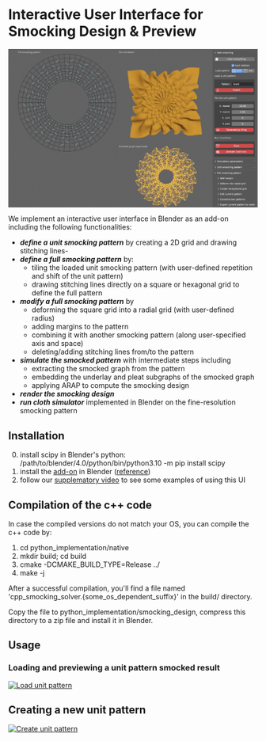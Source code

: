 # Interactive User Interface for Smocking Design \& Preview

<p align="center">
  <img align="center"  src="../figs/eg_ui.jpg" width="600">
</p>

We implement an interactive user interface in Blender as an add-on including the following functionalities:

- ***define a unit smocking pattern*** by creating a 2D grid and drawing stitching lines-
-  ***define a full smocking pattern*** by:
   - tiling the loaded unit smocking pattern (with user-defined repetition and shift of the unit pattern)
   - drawing stitching lines directly on a square or hexagonal grid to define the full pattern
- ***modify a full smocking pattern*** by
   - deforming the square grid into a radial grid (with user-defined radius)
   - adding margins to the pattern
   - combining it with another smocking pattern (along user-specified axis and space)
   - deleting/adding stitching lines from/to the pattern
- ***simulate the smocked pattern*** with intermediate steps including
   - extracting the smocked graph from the pattern
   - embedding the underlay and pleat subgraphs of the smocked graph
   - applying ARAP to compute the smocking design
- ***render the smocking design***
- ***run cloth simulator*** implemented in Blender on the fine-resolution smocking pattern
  
## Installation 
0. install scipy in Blender's python:
 /path/to/blender/4.0/python/bin/python3.10 -m pip install scipy
1. install the [add-on](https://github.com/llorz/SmockingDesign/blob/main/python_implementation/smocking_design.zip) in Blender ([reference](https://docs.blender.org/manual/en/latest/editors/preferences/addons.html))
2. follow our [supplematory video](https://youtu.be/vjnmbmO3zcg) to see some examples of using this UI

## Compilation of the c++ code
In case the compiled versions do not match your OS, you can compile the c++ code by:

1. cd python_implementation/native
2. mkdir build; cd build
3. cmake -DCMAKE_BUILD_TYPE=Release ../
4. make -j


After a successful compilation, you'll find a file named 'cpp_smocking_solver.{some_os_dependent_suffix}' in the build/ directory.

Copy the file to python_implementation/smocking_design, compress this directory to a zip file and install it in Blender.

## Usage
### Loading and previewing a unit pattern smocked result
[![Load unit pattern](https://img.youtube.com/vi/_pqsUaJWS8I/maxresdefault.jpg)](https://youtu.be/7Q6LuVhh3Zc)

## Creating a new unit pattern
[![Create unit pattern](https://img.youtube.com/vi/GbdLrR85X-U/maxresdefault.jpg)](https://youtu.be/GbdLrR85X-U)
